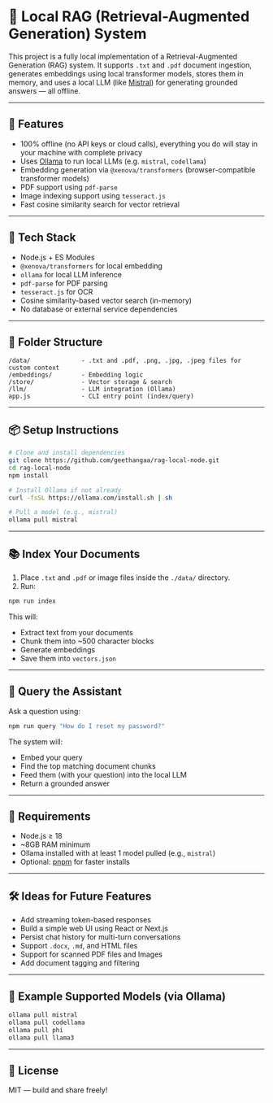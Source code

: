 # 🧠 Local RAG (Retrieval-Augmented Generation) System

This project is a fully local implementation of a Retrieval-Augmented Generation (RAG) system. It supports `.txt` and `.pdf` document ingestion, generates embeddings using local transformer models, stores them in memory, and uses a local LLM (like [Mistral](https://ollama.com/library/mistral)) for generating grounded answers — all offline.

---

## 🚀 Features

- 100% offline (no API keys or cloud calls), everything you do will stay in your machine with complete privacy
- Uses [Ollama](https://ollama.com/) to run local LLMs (e.g. `mistral`, `codellama`)
- Embedding generation via `@xenova/transformers` (browser-compatible transformer models)
- PDF support using `pdf-parse`
- Image indexing support using `tesseract.js`
- Fast cosine similarity search for vector retrieval

---

## 🧰 Tech Stack

- Node.js + ES Modules
- `@xenova/transformers` for local embedding
- `ollama` for local LLM inference
- `pdf-parse` for PDF parsing
- `tesseract.js` for OCR
- Cosine similarity-based vector search (in-memory)
- No database or external service dependencies

---

## 📁 Folder Structure

```
/data/              - .txt and .pdf, .png, .jpg, .jpeg files for custom context
/embeddings/        - Embedding logic
/store/             - Vector storage & search
/llm/               - LLM integration (Ollama)
app.js              - CLI entry point (index/query)
```

---

## 📦 Setup Instructions

```bash
# Clone and install dependencies
git clone https://github.com/geethangaa/rag-local-node.git
cd rag-local-node
npm install

# Install Ollama if not already
curl -fsSL https://ollama.com/install.sh | sh

# Pull a model (e.g., mistral)
ollama pull mistral
```

---

## 📚 Index Your Documents

1. Place `.txt` and `.pdf` or image files inside the `./data/` directory.
2. Run:

```bash
npm run index
```

This will:

- Extract text from your documents
- Chunk them into ~500 character blocks
- Generate embeddings
- Save them into `vectors.json`

---

## 💬 Query the Assistant

Ask a question using:

```bash
npm run query "How do I reset my password?"
```

The system will:

- Embed your query
- Find the top matching document chunks
- Feed them (with your question) into the local LLM
- Return a grounded answer

---

## 📌 Requirements

- Node.js ≥ 18
- ~8GB RAM minimum
- Ollama installed with at least 1 model pulled (e.g., `mistral`)
- Optional: [pnpm](https://pnpm.io) for faster installs

---

## 🛠️ Ideas for Future Features

- Add streaming token-based responses
- Build a simple web UI using React or Next.js
- Persist chat history for multi-turn conversations
- Support `.docx`, `.md`, and HTML files
- Support for scanned PDF files and Images
- Add document tagging and filtering

---

## 🤖 Example Supported Models (via Ollama)

```bash
ollama pull mistral
ollama pull codellama
ollama pull phi
ollama pull llama3
```

---

## 📝 License

MIT — build and share freely!
